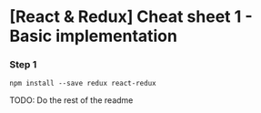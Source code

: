 # [React & Redux] Cheat sheet 1 - Basic implementation

### Step 1

`npm install --save redux react-redux`

TODO: Do the rest of the readme